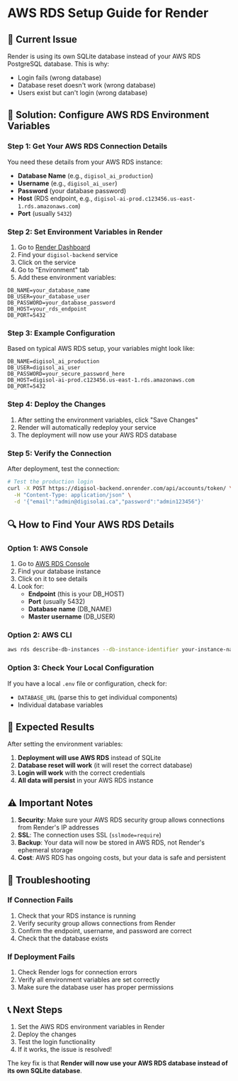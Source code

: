 # AWS RDS Setup Guide for Render

## 🚨 **Current Issue**
Render is using its own SQLite database instead of your AWS RDS PostgreSQL database. This is why:
- Login fails (wrong database)
- Database reset doesn't work (wrong database)
- Users exist but can't login (wrong database)

## 🔧 **Solution: Configure AWS RDS Environment Variables**

### Step 1: Get Your AWS RDS Connection Details
You need these details from your AWS RDS instance:
- **Database Name** (e.g., `digisol_ai_production`)
- **Username** (e.g., `digisol_ai_user`)
- **Password** (your database password)
- **Host** (RDS endpoint, e.g., `digisol-ai-prod.c123456.us-east-1.rds.amazonaws.com`)
- **Port** (usually `5432`)

### Step 2: Set Environment Variables in Render
1. Go to [Render Dashboard](https://dashboard.render.com)
2. Find your `digisol-backend` service
3. Click on the service
4. Go to "Environment" tab
5. Add these environment variables:

```
DB_NAME=your_database_name
DB_USER=your_database_user
DB_PASSWORD=your_database_password
DB_HOST=your_rds_endpoint
DB_PORT=5432
```

### Step 3: Example Configuration
Based on typical AWS RDS setup, your variables might look like:

```
DB_NAME=digisol_ai_production
DB_USER=digisol_ai_user
DB_PASSWORD=your_secure_password_here
DB_HOST=digisol-ai-prod.c123456.us-east-1.rds.amazonaws.com
DB_PORT=5432
```

### Step 4: Deploy the Changes
1. After setting the environment variables, click "Save Changes"
2. Render will automatically redeploy your service
3. The deployment will now use your AWS RDS database

### Step 5: Verify the Connection
After deployment, test the connection:

```bash
# Test the production login
curl -X POST https://digisol-backend.onrender.com/api/accounts/token/ \
  -H "Content-Type: application/json" \
  -d '{"email":"admin@digisolai.ca","password":"admin123456"}'
```

## 🔍 **How to Find Your AWS RDS Details**

### Option 1: AWS Console
1. Go to [AWS RDS Console](https://console.aws.amazon.com/rds/)
2. Find your database instance
3. Click on it to see details
4. Look for:
   - **Endpoint** (this is your DB_HOST)
   - **Port** (usually 5432)
   - **Database name** (DB_NAME)
   - **Master username** (DB_USER)

### Option 2: AWS CLI
```bash
aws rds describe-db-instances --db-instance-identifier your-instance-name
```

### Option 3: Check Your Local Configuration
If you have a local `.env` file or configuration, check for:
- `DATABASE_URL` (parse this to get individual components)
- Individual database variables

## 🚀 **Expected Results**
After setting the environment variables:

1. **Deployment will use AWS RDS** instead of SQLite
2. **Database reset will work** (it will reset the correct database)
3. **Login will work** with the correct credentials
4. **All data will persist** in your AWS RDS instance

## ⚠️ **Important Notes**

1. **Security**: Make sure your AWS RDS security group allows connections from Render's IP addresses
2. **SSL**: The connection uses SSL (`sslmode=require`)
3. **Backup**: Your data will now be stored in AWS RDS, not Render's ephemeral storage
4. **Cost**: AWS RDS has ongoing costs, but your data is safe and persistent

## 🔧 **Troubleshooting**

### If Connection Fails
1. Check that your RDS instance is running
2. Verify security group allows connections from Render
3. Confirm the endpoint, username, and password are correct
4. Check that the database exists

### If Deployment Fails
1. Check Render logs for connection errors
2. Verify all environment variables are set correctly
3. Make sure the database user has proper permissions

## 📞 **Next Steps**
1. Set the AWS RDS environment variables in Render
2. Deploy the changes
3. Test the login functionality
4. If it works, the issue is resolved!

The key fix is that **Render will now use your AWS RDS database instead of its own SQLite database**.
